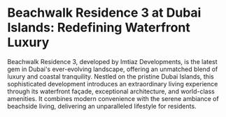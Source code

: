 <head>
  <meta charset="utf-8" />
  <meta name="viewport" content="width=device-width, initial-scale=1" />
  <title>Beachwalk Residence 3 at Dubai Islands: Redefining Waterfront Luxury</title>
</head>

<body>
   <h1>Beachwalk Residence 3 at Dubai Islands: Redefining Waterfront Luxury</h1>
    <p>Beachwalk Residence 3, developed by Imtiaz Developments, is the latest gem in Dubai's ever-evolving landscape, offering an unmatched blend of luxury and coastal tranquility. Nestled on the pristine Dubai Islands, this sophisticated development introduces an extraordinary living experience through its waterfront façade, exceptional architecture, and world-class amenities. It combines modern convenience with the serene ambiance of beachside living, delivering an unparalleled lifestyle for residents.</p>

  
</body>

</html>

